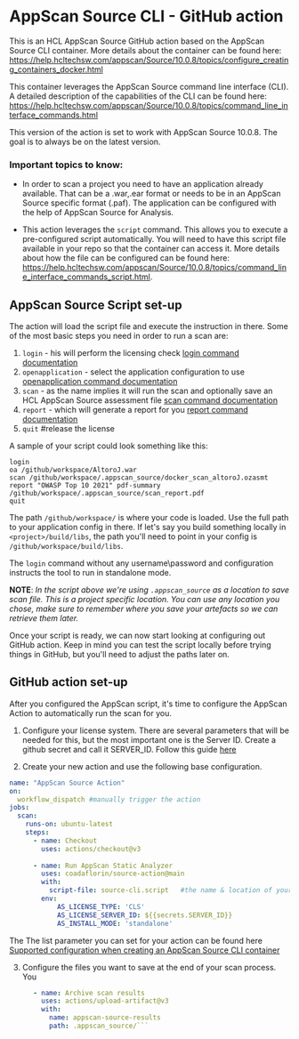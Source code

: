 # AppScan Source CLI - GitHub action

This is an HCL AppScan Source GitHub action based on the AppScan Source CLI container. 
More details about the container can be found here: https://help.hcltechsw.com/appscan/Source/10.0.8/topics/configure_creating_containers_docker.html

This container leverages the AppScan Source command line interface (CLI). A detailed description of the capabilities of the CLI can be found here: 
https://help.hcltechsw.com/appscan/Source/10.0.8/topics/command_line_interface_commands.html 

This version of the action is set to work with AppScan Source 10.0.8. The goal is to always be on the latest version. 

### Important topics to know: 
* In order to scan a project you need to have an application already available. That can be a .war,.ear format or needs to be in an AppScan Source specific format (.paf). The application can be configured with the help of AppScan Source for Analysis. 

* This action leverages the ```script``` command. This allows you to execute a pre-configured script automatically. You will need to have this script file available in your repo so that the container can access it. More details about how the file can be configured can be found here: https://help.hcltechsw.com/appscan/Source/10.0.8/topics/command_line_interface_commands_script.html. 

## AppScan Source Script set-up 
The action will load the script file and execute the instruction in there. Some of the most basic steps you need in order to run a scan are: 
  1. ```login``` - his will perform the licensing check [login command documentation](https://help.hcltechsw.com/appscan/Source/10.0.8/topics/command_line_interface_commands_login.html) 
  2. ```openapplication``` - select the application configuration to use [openapplication command documentation](https://help.hcltechsw.com/appscan/Source/10.0.8/topics/command_line_interface_commands_openapplication.html) 
  3. ```scan``` - as the name implies it will run the scan and optionally save an HCL AppScan Source assessment file [scan command documentation](https://help.hcltechsw.com/appscan/Source/10.0.8/topics/command_line_interface_commands_scan.html?hl=scan) 
  4. ```report``` - which will generate a report for you [report command documentation](https://help.hcltechsw.com/appscan/Source/10.0.8/topics/command_line_interface_commands_report.html) 
  5. ```quit``` #release the license 
  
A sample of your script could look something like this:
  ```
  login
  oa /github/workspace/AltoroJ.war 
  scan /github/workspace/.appscan_source/docker_scan_altoroJ.ozasmt
  report "OWASP Top 10 2021" pdf-summary /github/workspace/.appscan_source/scan_report.pdf
  quit
  ```
The path ```/github/workspace/``` is where your code is loaded. Use the full path to your application config in there. If let's say you build something locally in ```<project>/build/libs```, the path you'll need to point in your config is ```/github/workspace/build/libs```. 

The ```login``` command without any username\password and configuration instructs the tool to run in standalone mode. 
  
**NOTE**: *In the script above we're using ```.appscan_source``` as a location to save scan file. This is a project specific location. You can use any location you chose, make sure to remember where you save your artefacts so we can retrieve them later.* 

Once your script is ready, we can now start looking at configuring out GitHub action. Keep in mind you can test the script locally before trying things in GitHub, but you'll need to adjust the paths later on. 

## GitHub action set-up 

After you configured the AppScan script, it's time to configure the AppScan Action to automatically run the scan for you. 

1. Configure your license system. There are several parameters that will be needed for this, but the most important one is the Server ID. Create a github secret and call it SERVER_ID. Follow this guide [here](https://docs.github.com/en/actions/security-guides/encrypted-secrets#creating-encrypted-secrets-for-a-repository)

2. Create your new action and use the following base configuration.
```yaml
name: "AppScan Source Action"
on:
  workflow_dispatch #manually trigger the action 
jobs:
  scan:
    runs-on: ubuntu-latest
    steps:
      - name: Checkout
        uses: actions/checkout@v3
        
      - name: Run AppScan Static Analyzer
        uses: coadaflorin/source-action@main
        with:
          script-file: source-cli.script   #the name & location of your script file relative to your repo
        env:
            AS_LICENSE_TYPE: 'CLS'
            AS_LICENSE_SERVER_ID: ${{secrets.SERVER_ID}}
            AS_INSTALL_MODE: 'standalone'
```     
The The list parameter you can set for your action can be found here [Supported configuration when creating an AppScan Source CLI container](https://help.hcltechsw.com/appscan/Source/10.0.8/topics/configure_docker_supported_configurations.html)


3. Configure the files you want to save at the end of your scan process. You 
```yaml
      - name: Archive scan results
        uses: actions/upload-artifact@v3
        with:
          name: appscan-source-results
          path: .appscan_source/```
